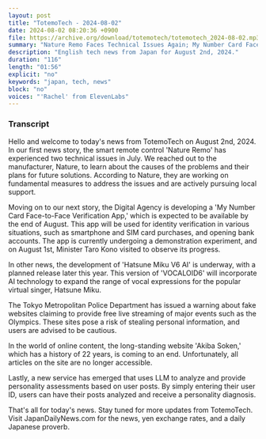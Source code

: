 ```yaml
---
layout: post
title: "TotemoTech - 2024-08-02"
date: 2024-08-02 08:20:36 +0900
file: https://archive.org/download/totemotech/totemotech_2024-08-02.mp3
summary: "Nature Remo Faces Technical Issues Again; My Number Card Face-to-Face Verification App Under Development, & more…"
description: "English tech news from Japan for August 2nd, 2024."
duration: "116"
length: "01:56"
explicit: "no"
keywords: "japan, tech, news"
block: "no"
voices: "'Rachel' from ElevenLabs"
---
```


### Transcript

Hello and welcome to today's news from TotemoTech on August 2nd, 2024. In our first news story, the smart remote control 'Nature Remo' has experienced two technical issues in July. We reached out to the manufacturer, Nature, to learn about the causes of the problems and their plans for future solutions. According to Nature, they are working on fundamental measures to address the issues and are actively pursuing local support.

Moving on to our next story, the Digital Agency is developing a 'My Number Card Face-to-Face Verification App,' which is expected to be available by the end of August. This app will be used for identity verification in various situations, such as smartphone and SIM card purchases, and opening bank accounts. The app is currently undergoing a demonstration experiment, and on August 1st, Minister Taro Kono visited to observe its progress.

In other news, the development of 'Hatsune Miku V6 AI' is underway, with a planned release later this year. This version of 'VOCALOID6' will incorporate AI technology to expand the range of vocal expressions for the popular virtual singer, Hatsune Miku.

The Tokyo Metropolitan Police Department has issued a warning about fake websites claiming to provide free live streaming of major events such as the Olympics. These sites pose a risk of stealing personal information, and users are advised to be cautious.

In the world of online content, the long-standing website 'Akiba Soken,' which has a history of 22 years, is coming to an end. Unfortunately, all articles on the site are no longer accessible.

Lastly, a new service has emerged that uses LLM to analyze and provide personality assessments based on user posts. By simply entering their user ID, users can have their posts analyzed and receive a personality diagnosis.

That's all for today's news. Stay tuned for more updates from TotemoTech.   Visit JapanDailyNews.com for the news, yen exchange rates, and a daily Japanese proverb.
